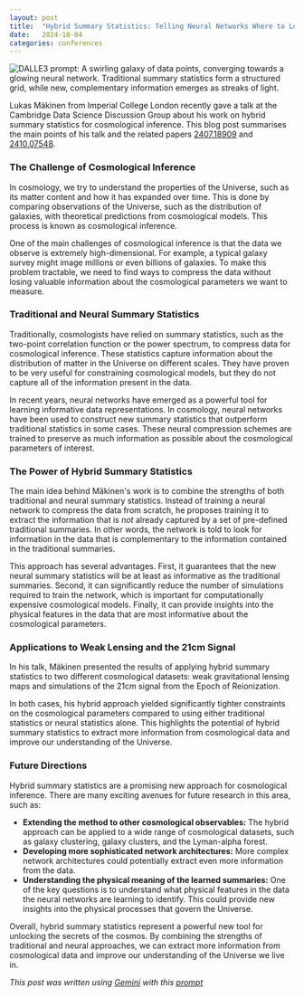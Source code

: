 ```yaml
---
layout: post
title:  "Hybrid Summary Statistics: Telling Neural Networks Where to Look"
date:   2024-10-04
categories: conferences
---
```


![DALLE3 prompt: A swirling galaxy of data points, converging towards a glowing neural network.  Traditional summary statistics form a structured grid, while new, complementary information emerges as streaks of light.](https://github.com/user-attachments/assets/4ac93078-40be-48f0-a06a-81cc406e0cd8)

Lukas Mäkinen from Imperial College London recently gave a talk at the Cambridge Data Science Discussion Group about his work on hybrid summary statistics for cosmological inference.  This blog post summarises the main points of his talk and the related papers [2407.18909](https://arxiv.org/pdf/2407.18909) and [2410.07548](https://arxiv.org/pdf/2410.07548).

### The Challenge of Cosmological Inference

In cosmology, we try to understand the properties of the Universe, such as its matter content and how it has expanded over time. This is done by comparing observations of the Universe, such as the distribution of galaxies, with theoretical predictions from cosmological models. This process is known as cosmological inference.

One of the main challenges of cosmological inference is that the data we observe is extremely high-dimensional. For example, a typical galaxy survey might image millions or even billions of galaxies.  To make this problem tractable, we need to find ways to compress the data without losing valuable information about the cosmological parameters we want to measure.

### Traditional and Neural Summary Statistics

Traditionally, cosmologists have relied on summary statistics, such as the two-point correlation function or the power spectrum, to compress data for cosmological inference. These statistics capture information about the distribution of matter in the Universe on different scales. They have proven to be very useful for constraining cosmological models, but they do not capture all of the information present in the data.

In recent years, neural networks have emerged as a powerful tool for learning informative data representations.  In cosmology, neural networks have been used to construct new summary statistics that outperform traditional statistics in some cases. These neural compression schemes are trained to preserve as much information as possible about the cosmological parameters of interest.

### The Power of Hybrid Summary Statistics

The main idea behind Mäkinen's work is to combine the strengths of both traditional and neural summary statistics. Instead of training a neural network to compress the data from scratch, he proposes training it to extract the information that is *not* already captured by a set of pre-defined traditional summaries. In other words, the network is told to look for information in the data that is complementary to the information contained in the traditional summaries.

This approach has several advantages. First, it guarantees that the new neural summary statistics will be at least as informative as the traditional summaries. Second, it can significantly reduce the number of simulations required to train the network, which is important for computationally expensive cosmological models. Finally, it can provide insights into the physical features in the data that are most informative about the cosmological parameters.

### Applications to Weak Lensing and the 21cm Signal

In his talk, Mäkinen presented the results of applying hybrid summary statistics to two different cosmological datasets: weak gravitational lensing maps and simulations of the 21cm signal from the Epoch of Reionization. 

In both cases, his hybrid approach yielded significantly tighter constraints on the cosmological parameters compared to using either traditional statistics or neural statistics alone. This highlights the potential of hybrid summary statistics to extract more information from cosmological data and improve our understanding of the Universe.

### Future Directions

Hybrid summary statistics are a promising new approach for cosmological inference. There are many exciting avenues for future research in this area, such as:

* **Extending the method to other cosmological observables:** The hybrid approach can be applied to a wide range of cosmological datasets, such as galaxy clustering, galaxy clusters, and the Lyman-alpha forest.
* **Developing more sophisticated network architectures:**  More complex network architectures could potentially extract even more information from the data.
* **Understanding the physical meaning of the learned summaries:** One of the key questions is to understand what physical features in the data the neural networks are learning to identify. This could provide new insights into the physical processes that govern the Universe.

Overall, hybrid summary statistics represent a powerful new tool for unlocking the secrets of the cosmos. By combining the strengths of traditional and neural approaches, we can extract more information from cosmological data and improve our understanding of the Universe we live in. 


*This post was written using [Gemini](https://deepmind.google/technologies/gemini/) with this [prompt](/prompts/2024-10-14-hybrid-summary-statistics.md)*
